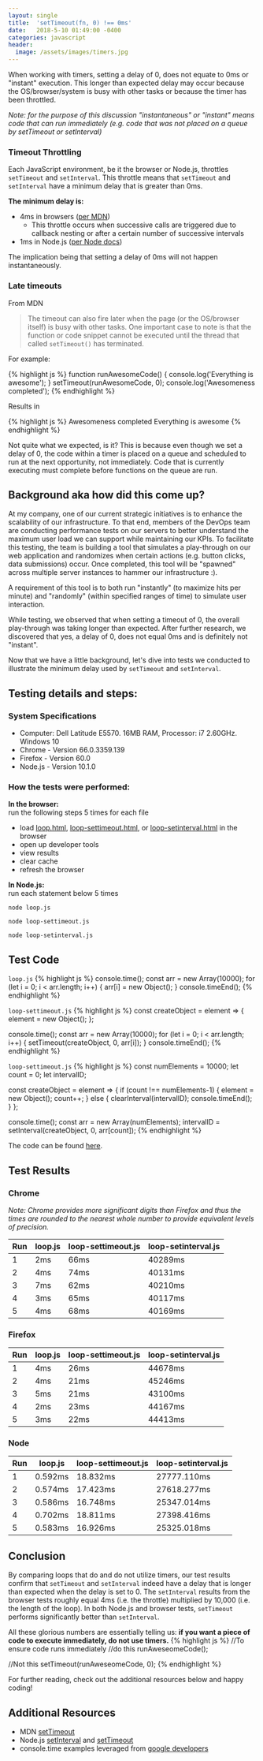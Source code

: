 ```yaml
---
layout: single
title:  'setTimeout(fn, 0) !== 0ms'
date:   2018-5-10 01:49:00 -0400
categories: javascript
header:
  image: /assets/images/timers.jpg
---
```

When working with timers, setting a delay of 0, does not equate to 0ms or "instant" execution. This longer than expected delay may occur because the OS/browser/system is busy with other tasks or because the timer has been throttled.

_Note: for the purpose of this discussion "instantaneous" or "instant" means code that can run immediately (e.g. code that was not placed on a queue by setTimeout or setInterval)_

### Timeout Throttling
Each JavaScript environment, be it the browser or Node.js, throttles `setTimeout` and `setInterval`. This throttle means that `setTimeout` and `setInterval` have a minimum delay that is greater than 0ms.  

**The minimum delay is:**
- 4ms in browsers ([per MDN](https://developer.mozilla.org/en-US/docs/Web/API/WindowOrWorkerGlobalScope/setTimeout#Notes))
  - This throttle occurs when successive calls are triggered due to callback nesting or after a certain number of successive intervals
- 1ms in Node.js ([per Node docs](https://nodejs.org/api/timers.html#timers_settimeout_callback_delay_args))

The implication being that setting a delay of 0ms will not happen instantaneously.

### Late timeouts
From MDN
> The timeout can also fire later when the page (or the OS/browser itself) is busy with other tasks.  One important case to note is that the function or code snippet cannot be executed until the thread that called `setTimeout()` has terminated. 

For example:

{% highlight js %}
function runAwesomeCode() {
    console.log('Everything is awesome');
}
setTimeout(runAwesomeCode, 0);
console.log('Awesomeness completed');
{% endhighlight %}

Results in

{% highlight js %}
Awesomeness completed
Everything is awesome
{% endhighlight %}

Not quite what we expected, is it?  This is because even though we set a delay of 0, the code within a timer is placed on a queue and scheduled to run at the next opportunity, not immediately. Code that is currently executing  must complete before functions on the queue are run.

## Background aka how did this come up?
At my company, one of our current strategic initiatives is to enhance the scalability of our infrastructure.  To that end, members of the DevOps team are conducting performance tests on our servers to better understand the maximum user load we can support while maintaining our KPIs. To facilitate this testing, the team is building a tool that simulates a play-through on our web application and randomizes when certain actions (e.g. button clicks, data submissions) occur. Once completed, this tool will be "spawned" across multiple server instances to hammer our infrastructure :).

A requirement of this tool is to both run "instantly" (to maximize hits per minute) and "randomly" (within specified ranges of time) to simulate user interaction.

While testing, we observed that when setting a timeout of 0, the overall play-through was taking longer than expected.  After further research, we discovered that yes, a delay of 0, does not equal 0ms and is definitely not "instant".  

Now that we have a little background, let's dive into tests we conducted to illustrate the minimum delay used by `setTimeout` and `setInterval`.

## Testing details and steps:

### System Specifications
- Computer: Dell Latitude E5570. 16MB RAM, Processor: i7 2.60GHz. Windows 10
- Chrome - Version 66.0.3359.139
- Firefox - Version 60.0
- Node.js - Version 10.1.0

### How the tests were performed:  
**In the browser:**  
run the following steps 5 times for each file
- load [loop.html](https://github.com/ajahne/js-examples/blob/master/timers/settimeout/loop.html), [loop-settimeout.html](https://github.com/ajahne/js-examples/blob/master/timers/settimeout/loop-settimeout.html), or [loop-setinterval.html](https://github.com/ajahne/js-examples/blob/master/timers/settimeout/loop-setinterval.html) in the browser
- open up developer tools
- view results
- clear cache
- refresh the browser

**In Node.js:**  
run each statement below 5 times
```
node loop.js
```
```
node loop-settimeout.js
```
```
node loop-setinterval.js
```

## Test Code
`loop.js`
{% highlight js %}
console.time();
const arr = new Array(10000);
for (let i = 0; i < arr.length; i++) {
  arr[i] = new Object();
}
console.timeEnd();
{% endhighlight %}

`loop-settimeout.js`
{% highlight js %}
const createObject = element => {
  element = new Object();
};

console.time();
const arr = new Array(10000);
for (let i = 0; i < arr.length; i++) {
  setTimeout(createObject, 0, arr[i]);
}
console.timeEnd();
{% endhighlight %}

`loop-settimeout.js`
{% highlight js %}
const numElements = 10000;
let count = 0;
let intervalID;

const createObject = element => {
  if (count !== numElements-1) {
    element = new Object();
    count++;
  }
  else {
    clearInterval(intervalID);
    console.timeEnd();
  }
};

console.time();
const arr = new Array(numElements);
intervalID = setInterval(createObject, 0, arr[count]);
{% endhighlight %}

The code can be found [here](https://github.com/ajahne/js-examples/tree/master/timers/settimeout).

## Test Results
### Chrome
_Note: Chrome provides more significant digits than Firefox and thus the times are rounded to the nearest whole number to provide equivalent levels of precision._

|Run      |loop.js      |loop-settimeout.js|loop-setinterval.js
|---------|-------------|------------------|------------------|
|1        |2ms          |66ms              |40289ms
|2        |4ms          |74ms              |40131ms
|3        |7ms          |62ms              |40210ms
|4        |3ms          |65ms              |40117ms
|5        |4ms          |68ms              |40169ms

### Firefox  

|Run      |loop.js      |loop-settimeout.js|loop-setinterval.js
|---------|-------------|------------------|------------------|
|1        |4ms          |26ms              |44678ms
|2        |4ms          |21ms              |45246ms
|3        |5ms          |21ms              |43100ms
|4        |2ms          |23ms              |44167ms
|5        |3ms          |22ms              |44413ms

### Node  

|Run      |loop.js      |loop-settimeout.js|loop-setinterval.js
|---------|-------------|------------------|------------------|
|1        |0.592ms      |18.832ms          |27777.110ms
|2        |0.574ms      |17.423ms          |27618.277ms          
|3        |0.586ms      |16.748ms          |25347.014ms
|4        |0.702ms      |18.811ms          |27398.416ms
|5        |0.583ms      |16.926ms          |25325.018ms

## Conclusion
By comparing loops that do and do not utilize timers, our test results confirm that `setTimeout` and `setInterval` indeed have a delay that is longer than expected when the delay is set to 0. The `setInterval` results from the browser tests roughly equal 4ms (i.e. the throttle) multiplied by 10,000 (i.e. the length of the loop). In both Node.js and browser tests, `setTimeout` performs significantly better than `setInterval`.   

All these glorious numbers are essentially telling us: **if you want a piece of code to execute immediately, do not use timers.**
{% highlight js %}
//To ensure code runs immediately
//do this
runAweseomeCode();

//Not this
setTimeout(runAweseomeCode, 0);
{% endhighlight %}

For further reading, check out the additional resources below and happy coding! 

## Additional Resources
- MDN [setTimeout](https://developer.mozilla.org/en-US/docs/Web/API/WindowOrWorkerGlobalScope/setTimeout)
- Node.js [setInterval](https://nodejs.org/api/timers.html#timers_setinterval_callback_delay_args)
and [setTimeout](https://nodejs.org/api/timers.html#timers_settimeout_callback_delay_args)
- console.time examples leveraged from [google developers](https://developers.google.com/web/tools/chrome-devtools/console/console-reference)
